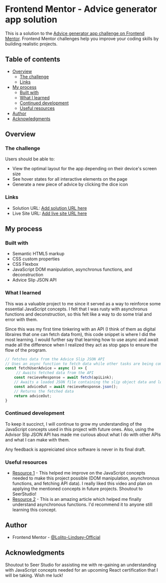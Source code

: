 # Frontend Mentor - Advice generator app solution

This is a solution to the [Advice generator app challenge on Frontend Mentor](https://www.frontendmentor.io/challenges/advice-generator-app-QdUG-13db). Frontend Mentor challenges help you improve your coding skills by building realistic projects.

## Table of contents

- [Overview](#overview)
  - [The challenge](#the-challenge)
  - [Links](#links)
- [My process](#my-process)
  - [Built with](#built-with)
  - [What I learned](#what-i-learned)
  - [Continued development](#continued-development)
  - [Useful resources](#useful-resources)
- [Author](#author)
- [Acknowledgments](#acknowledgments)

## Overview

### The challenge

Users should be able to:

- View the optimal layout for the app depending on their device's screen size
- See hover states for all interactive elements on the page
- Generate a new piece of advice by clicking the dice icon

### Links

- Solution URL: [Add solution URL here](https://github.com/Lolito-Lindsey-Official/advice-generator-app)
- Live Site URL: [Add live site URL here]()

## My process

### Built with

- Semantic HTML5 markup
- CSS custom properties
- CSS Flexbox
- JavaScript DOM manipulation, asynchronus functions, and deconstruction
- Advice Slip JSON API

### What I learned

This was a valuable project to me since it served as a way to reinforce some essential JavaScript concepts. I felt that I was rusty with asynchronus functions and deconstruction, so this felt like a way to do some trial and error with them. 

Since this was my first time tinkering with an API (I think of them as digital libraires that one can fetch data from), this code snippet is where I did the most learning. I would further say that learning how to use async and await made all the difference when I realized they act as stop gaps to ensure the flow of the program.

```js
// fetches data from the Advice Slip JSON API
// Uses an async function to fetch data while other tasks are being completed
const fetchUserAdvice = async () => {
     // Awaits fetched data from the API
    const recieveResponse = await fetch(apiLink);
    // Awaits a loaded JSON file containing the slip object data and logs it
    const adviceOut = await recieveResponse.json();
    // Returns the fetched data
    return adviceOut;
}
```

### Continued development

To keep it succinct, I will continue to grow my understanding of the JavaScript concepts used in this project with future ones. Also, using the Advisor Slip JSON API has made me curious about what I do with other APIs and what I can make with them.

Any feedback is appreiciated since software is never in its final draft.

### Useful resources

- [Resource 1](https://www.youtube.com/watch?v=SjjmHNdE32Y) - This helped me improve on the JavaScript concepts needed to make this project possible (DOM manipulation, asynchronous functions, and fetching API data). I really liked this video and plan on applying the mentioned concepts in future projects. Shoutout to SeerStudio!
- [Resource 2](https://www.freecodecamp.org/news/asynchronous-javascript/) - This is an amazing article which helped me finally understand asynchronous functions. I'd recommend it to anyone still learning this concept.

## Author

- Frontend Mentor - [@Lolito-Lindsey-Official](https://www.frontendmentor.io/profile/Lolito-Lindsey-Official)

## Acknowledgments

Shoutout to Seer Studio for assisting me with re-gaining an understanding with JavaScript concepts needed for an upcoming React certification that I will be taking. Wish me luck!

